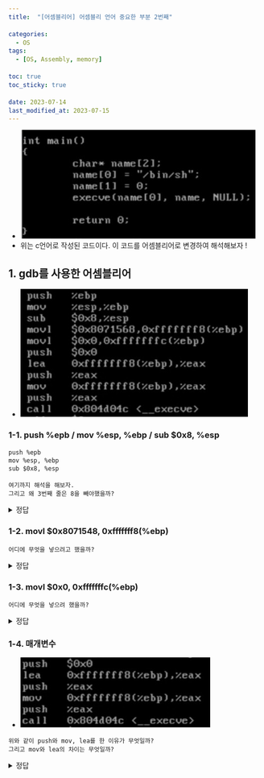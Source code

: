 ```yaml
---
title:  "[어셈블리어] 어셈블리 언어 중요한 부분 2번째"

categories:
  - OS
tags:
  - [OS, Assembly, memory] 

toc: true
toc_sticky: true

date: 2023-07-14
last_modified_at: 2023-07-15
---
```


- ![gdb_ex1](../../images/gdb_ex1.png)
- 위는 c언어로 작성된 코드이다. 이 코드를 어셈블리어로 변경하여 해석해보자 !

## 1. gdb를 사용한 어셈블리어
- ![gdb_to_assem](../../images/gdb_to_assem.png)


### 1-1. push %epb  /   mov %esp, %ebp  /   sub $0x8, %esp
```
push %epb
mov %esp, %ebp
sub $0x8, %esp

여기까지 해석을 해보자.
그리고 왜 3번째 줄은 8을 빼야했을까?
```


<details>
<summary> 정답 </summary>
<div markdown="1">

- ![gdb_1~3](../../images/gdb_1~3.png)
```
32비트에서 포인터 변수의 크기는 4바이트이기때문에
char형 포인터 변수의 배열 하나당 크기는 4바이트씩이다.
name의 길이가 2개이므로 4바이트 x 2 = 8바이트의 메모리를 할당한 것 !
```
</div>
</details>

### 1-2. movl $0x8071548, 0xfffffff8(%ebp)

```
어디에 무엇을 넣으려고 했을까?
```

<details>
<summary> 정답 </summary>
<div markdown="1">

- ![gdb_4](../../images/gdb_4.png)
```
epb에서 8을 뺀 곳(배열의 첫번째 요소)에 0x8071548의 값(/bin/sh)을 넣어준다.
```
</div>
</details>


### 1-3. movl $0x0, 0xfffffffc(%ebp)
```
어디에 무엇을 넣으려 했을까?
```

<details>
<summary> 정답 </summary>
<div markdown="1">

- ![gdb_5](../../images/gdb_5.png)
- 배열의 2번째인 name[1]에 0이란 값을 넣기 위함이다 !
</div>
</details>


### 1-4. 매개변수
- ![gdb_argv](../../images/gdb_argv.png)
```
위와 같이 push와 mov, lea를 한 이유가 무엇일까?
그리고 mov와 lea의 차이는 무엇일까?
```

<details>
<summary> 정답 </summary>
<div markdown="1">

- ![gdb_argv_sol](../../images/gdb_argv_sol.png)
```
execve의 함수의 매개변수는 3개이다.
const char* filename, char* const argv[], char* const envp[]
각각의 매개변수에 대입을 하기 위한 메모리 확보를 하고자 push를 3번 하였고,
먼저 lea를 한 이유는 배열의 주소값을 넣어주기 위해서이고,
mov를 한 것은 name[0]의 값을 위해서 쓰였다.
그리고 매개변수는 뒤부터 들어가기때문에 먼저 NULL부터 push된 것 !
```
</div>
</details>
